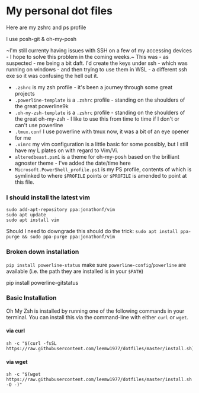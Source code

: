 # My personal dot files
Here are my zshrc and ps profile

I use posh-git & oh-my-posh

~I'm still currenty having issues with SSH on a few of my accessing devices - I hope to solve this problem in the coming weeks.~ This was - as suspected - me being a bit daft.  I'd create the keys under ssh - which was running on windows - and then trying to use them in WSL - a different ssh exe so it was confusing the hell out it.

* `.zshrc` is my zsh profile - it's been a journey through some great projects
* `.powerline-template` is a `.zshrc` profile - standing on the shoulders of the great 
powerline9k
* `.oh-my-zsh-template` is a `.zshrc` profile - standing on the shoulders of the great oh-my-zsh - I like to use this from time to time if I don't or can't use powerline
* `.tmux.conf` I use powerline with tmux now, it was a bit of an eye opener for me
* `.vimrc` my vim configuration is a little basic for some possibly, but I still have my L plates on with regard to Vim/Vi.
* `alteredbeast.psm1` is a theme for oh-my-posh based on the brilliant agnoster theme - I've added the date/time here
* `Microsoft.PowerShell_profile.ps1` is my PS profile, contents of which is symlinked to where `$PROFILE` points or `$PROFILE` is amended to point at this file.

### I should install the latest vim
```shell
sudo add-apt-repository ppa:jonathonf/vim
sudo apt update
sudo apt install vim
```
Should I need to downgrade this should do the trick:
`sudo apt install ppa-purge && sudo ppa-purge ppa:jonathonf/vim`

### Broken down installation
`pip install powerline-status`
make sure `powerline-config`/`powerline` are available (i.e. the path they are installed is in your `$PATH`)

pip install powerline-gitstatus




### Basic Installation

Oh My Zsh is installed by running one of the following commands in your terminal. You can install this via the command-line with either `curl` or `wget`.

#### via curl

```shell
sh -c "$(curl -fsSL https://raw.githubusercontent.com/leemw1977/dotfiles/master/install.sh)"
```

#### via wget

```shell
sh -c "$(wget https://raw.githubusercontent.com/leemw1977/dotfiles/master/install.sh -O -)"
```
